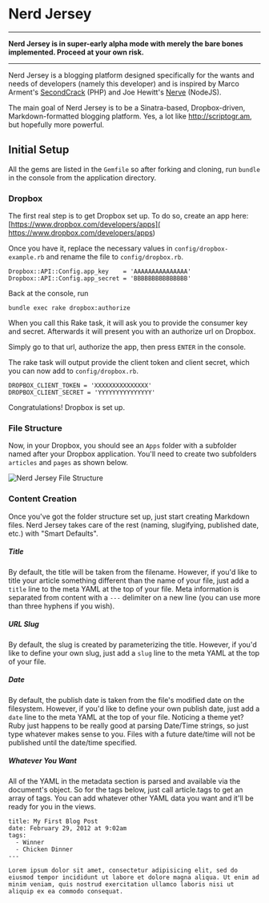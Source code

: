 # Nerd Jersey

---

**Nerd Jersey is in super-early alpha mode with merely the bare bones implemented. Proceed at your own risk.**

---

Nerd Jersey is a blogging platform designed specifically for the wants and needs of developers (namely this developer) and is inspired by Marco Arment's [SecondCrack](http://github.com/marcoarment/secondcrack) (PHP) and Joe Hewitt's [Nerve](http://github.com/joehewitt/nerve) (NodeJS).

The main goal of Nerd Jersey is to be a Sinatra-based, Dropbox-driven, Markdown-formatted blogging platform. Yes, a lot like http://scriptogr.am, but hopefully more powerful.

## Initial Setup

All the gems are listed in the `Gemfile` so after forking and cloning, run `bundle` in the console from the application directory.

### Dropbox

The first real step is to get Dropbox set up. To do so, create an app here: [https://www.dropbox.com/developers/apps]( https://www.dropbox.com/developers/apps)

Once you have it, replace the necessary values in `config/dropbox-example.rb` and rename the file to `config/dropbox.rb`.

    Dropbox::API::Config.app_key    = 'AAAAAAAAAAAAAAA'
    Dropbox::API::Config.app_secret = 'BBBBBBBBBBBBBBB'

Back at the console, run

    bundle exec rake dropbox:authorize

When you call this Rake task, it will ask you to provide the consumer key and secret. Afterwards it will present you with an authorize url on Dropbox.

Simply go to that url, authorize the app, then press `ENTER` in the console.

The rake task will output provide the client token and client secret, which you can now add to `config/dropbox.rb`.

    DROPBOX_CLIENT_TOKEN = 'XXXXXXXXXXXXXXX'
    DROPBOX_CLIENT_SECRET = 'YYYYYYYYYYYYYYY'

Congratulations! Dropbox is set up.

### File Structure

Now, in your Dropbox, you should see an `Apps` folder with a subfolder named after your Dropbox application. You'll need to create two subfolders `articles` and `pages` as shown below.

![Nerd Jersey File Structure](http://nerdjersey.s3.amazonaws.com/images/Nerd%20Jersey%20File%20Structure.png)

### Content Creation

Once you've got the folder structure set up, just start creating Markdown files. Nerd Jersey takes care of the rest (naming, slugifying, published date, etc.) with "Smart Defaults".

##### Title

By default, the title will be taken from the filename. However, if you'd like to title your article something different than the name of your file, just add a `title` line to the meta YAML at the top of your file. Meta information is separated from content with a `---` delimiter on a new line (you can use more than three hyphens if you wish).

##### URL Slug

By default, the slug is created by parameterizing the title. However, if you'd like to define your own slug, just add a `slug` line to the meta YAML at the top of your file.

##### Date

By default, the publish date is taken from the file's modified date on the filesystem. However, if you'd like to define your own publish date, just add a `date` line to the meta YAML at the top of your file. Noticing a theme yet? Ruby just happens to be really good at parsing Date/Time strings, so just type whatever makes sense to you. Files with a future date/time will not be published until the date/time specified.

##### Whatever You Want

All of the YAML in the metadata section is parsed and available via the document's object. So for the tags below, just call article.tags to get an array of tags. You can add whatever other YAML data you want and it'll be ready for you in the views.

    title: My First Blog Post
    date: February 29, 2012 at 9:02am
    tags:
      - Winner
      - Chicken Dinner
    ---
    
    Lorem ipsum dolor sit amet, consectetur adipisicing elit, sed do eiusmod tempor incididunt ut labore et dolore magna aliqua. Ut enim ad minim veniam, quis nostrud exercitation ullamco laboris nisi ut aliquip ex ea commodo consequat.


